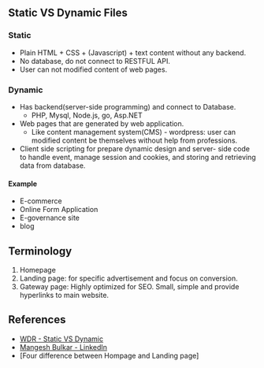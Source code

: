 ## Static VS Dynamic Files

### Static
* Plain HTML + CSS + (Javascript) + text content without any backend.
* No database, do not connect to RESTFUL API.
* User can not modified content of web pages.

### Dynamic
* Has backend(server-side programming) and connect to Database.
  * PHP, Mysql, Node.js, go, Asp.NET
* Web pages that are generated by web application.
  * Like content management system(CMS) - wordpress: user can modified content be themselves without help from professions.
* Client side scripting for prepare dynamic design and server- side code to handle event, manage session and cookies, and storing and retrieving data from database.

#### Example
* E-commerce
* Online Form Application
* E-governance site
* blog

## Terminology
1. Homepage
2. Landing page: for specific advertisement and focus on conversion.
3. Gateway page: Highly optimized for SEO. Small, simple and provide hyperlinks to main website.

## References
* [WDR - Static VS Dynamic](https://www.webdesignreview.co.uk/blog/static-vs-dynamic-websites/)
* [Mangesh Bulkar - LinkedIn](https://www.linkedin.com/pulse/difference-between-static-dynamic-websites-mangesh-bulkar/)
* [Four difference between Hompage and Landing page]
